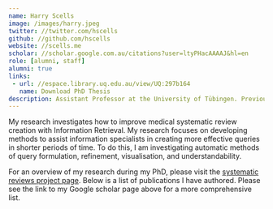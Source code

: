 ```yaml
---
name: Harry Scells
image: /images/harry.jpeg
twitter: //twitter.com/hscells
github: //github.com/hscells
website: //scells.me
scholar: //scholar.google.com.au/citations?user=ltyPHacAAAAJ&hl=en
role: [alumni, staff]
alumni: true
links: 
 - url: //espace.library.uq.edu.au/view/UQ:297b164
   name: Download PhD Thesis
description: Assistant Professor at the University of Tübingen. Previously a Postdoctoral Research Fellow, UQ. Graduated from UQ (sponsored by CSIRO).
---
```


My research investigates how to improve medical systematic review creation with Information Retrieval. My research focuses on developing methods to assist information specialists in creating more effective queries in shorter periods of time. To do this, I am investigating automatic methods of query formulation, refinement, visualisation, and understandability.

For an overview of my research during my PhD, please visit the [systematic reviews project page](/projects/systematic-reviews). Below is a list of publications I have authored. Please see the link to my Google scholar page above for a more comprehensive list.
